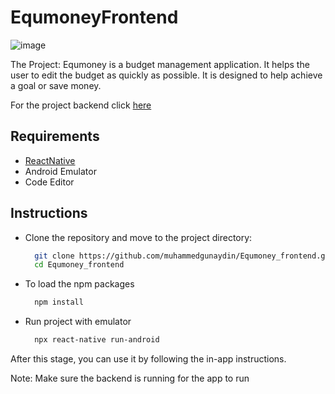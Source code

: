 # EqumoneyFrontend

![image](https://user-images.githubusercontent.com/79927591/183791617-1c1ab55f-9e77-4a2d-8dad-f1fed21eb0bc.png)

The Project: Equmoney is a budget management application. It helps the user to edit the budget as quickly as possible.
It is designed to help achieve a goal or save money.

For the project backend click [here](https://github.com/muhammedgunaydin/Equmoney_backend.git)

## Requirements
- [ReactNative](https://reactnative.dev/)
- Android Emulator
- Code Editor

## Instructions

- Clone the repository and move to the project directory:
  ```bash
    git clone https://github.com/muhammedgunaydin/Equmoney_frontend.git
    cd Equmoney_frontend
  ```
  
- To load the npm packages
  ```bash
    npm install
  ```
- Run project with emulator
  ```bash
    npx react-native run-android
  ```
   
After this stage, you can use it by following the in-app instructions.

Note: Make sure the backend is running for the app to run

  
